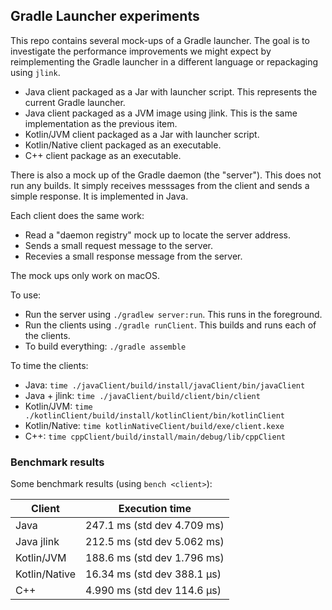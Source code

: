 ## Gradle Launcher experiments

This repo contains several mock-ups of a Gradle launcher. The goal is to investigate the performance improvements we might expect by reimplementing the Gradle launcher in a different language or repackaging using `jlink`.

- Java client packaged as a Jar with launcher script. This represents the current Gradle launcher.
- Java client packaged as a JVM image using jlink. This is the same implementation as the previous item.
- Kotlin/JVM client packaged as a Jar with launcher script.
- Kotlin/Native client packaged as an executable.
- C++ client package as an executable.

There is also a mock up of the Gradle daemon (the "server"). This does not run any builds. It simply receives messsages from the client and sends a simple response. It is implemented in Java.

Each client does the same work:

- Read a "daemon registry" mock up to locate the server address.
- Sends a small request message to the server.
- Recevies a small response message from the server.

The mock ups only work on macOS.

To use:

- Run the server using `./gradlew server:run`. This runs in the foreground.
- Run the clients using `./gradle runClient`. This builds and runs each of the clients.
- To build everything: `./gradle assemble`

To time the clients:

- Java: `time ./javaClient/build/install/javaClient/bin/javaClient`
- Java + jlink: `time ./javaClient/build/client/bin/client` 
- Kotlin/JVM: `time ./kotlinClient/build/install/kotlinClient/bin/kotlinClient`
- Kotlin/Native: `time kotlinNativeClient/build/exe/client.kexe`
- C++: `time cppClient/build/install/main/debug/lib/cppClient`

### Benchmark results

Some benchmark results (using `bench <client>`):

Client        | Execution time
--------------|----------------------------
Java          | 247.1 ms (std dev 4.709 ms)
Java jlink    | 212.5 ms (std dev 5.062 ms) 
Kotlin/JVM    | 188.6 ms (std dev 1.796 ms)
Kotlin/Native | 16.34 ms (std dev 388.1 μs)
C++           | 4.990 ms (std dev 114.6 μs)
